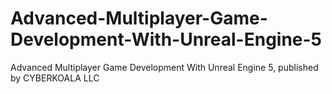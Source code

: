 # Advanced-Multiplayer-Game-Development-With-Unreal-Engine-5
Advanced Multiplayer Game Development With Unreal Engine 5, published by CYBERKOALA LLC

 